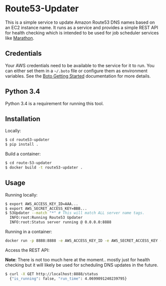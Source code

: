 Route53-Updater
===============
This is a simple service to update Amazon Route53 DNS names based on an EC2 instance name. It runs as a service and provides a simple REST API for health checking which is intended to be used for job scheduler services like [Marathon]('https://mesosphere.github.io/marathon/docs/').

Credentials
-----------

Your AWS credentials need to be available to the service for it to run. You can either set them in a `~/.boto` file or configure them as environment variables. See the [Boto Getting Started](http://boto.readthedocs.org/en/latest/getting_started.html#configuring-boto-credentials) documentation for more details.

Python 3.4
----------
Python 3.4 is a requirement for running this tool.

Installation
-----

Locally:

```bash
$ cd route53-updater
$ pip install .
```

Build a container:
```bash
$ cd route-53-updater
$ docker build -t route53-updater .
```

Usage
-----

Running locally:
```bash
$ export AWS_ACCESS_KEY_ID=AAA...
$ export AWS_SECRET_ACCESS_KEY=BBB...
$ 53Updater --match "*" # This will match ALL server name tags.
  INFO:root:Running Route53 Updater
  INFO:root:Status server running @ 0.0.0.0:8888
```

Running in a container:
```bash
docker run -p 8888:8888 -e AWS_ACCESS_KEY_ID -e AWS_SECRET_ACCESS_KEY -d route53-udpater 53Updater --match "*"
```

Access the REST API:

**Note**: There is not too much here at the moment.. mostly just for health checking but it will likely be used for scheduling DNS updates in the future.
```bash
$ curl -X GET http://localhost:8888/status
  {"is_running": false, "run_time": 4.0699091240239795}
```
